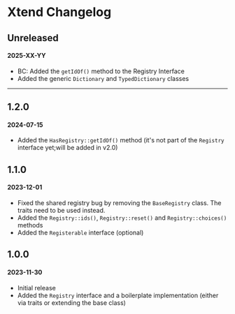 # Xtend Changelog

## Unreleased
#### 2025-XX-YY

- BC: Added the `getIdOf()` method to the Registry Interface
- Added the generic `Dictionary` and `TypedDictionary` classes

---

## 1.2.0
#### 2024-07-15

- Added the `HasRegistry::getIdOf()` method (it's not part of the `Registry` interface yet;will be added in v2.0)

## 1.1.0
#### 2023-12-01

- Fixed the shared registry bug by removing the `BaseRegistry` class. The traits need to be used instead.
- Added the `Registry::ids()`, `Registry::reset()` and `Registry::choices()` methods
- Added the `Registerable` interface (optional)

## 1.0.0
#### 2023-11-30

- Initial release
- Added the `Registry` interface and a boilerplate implementation (either via traits or extending the base class)
